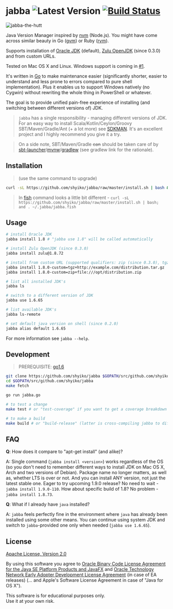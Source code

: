 # jabba ![Latest Version](https://img.shields.io/badge/latest-0.3.2-blue.svg) [![Build Status](https://travis-ci.org/shyiko/jabba.svg?branch=master)](https://travis-ci.org/shyiko/jabba)

![jabba-the-hutt](https://cloud.githubusercontent.com/assets/370176/13943697/e6098ed0-efbb-11e5-9630-3ff0d0d0403d.jpg)

Java Version Manager inspired by [nvm](https://github.com/creationix/nvm) (Node.js). You might have come across similar beauty
in Go ([gvm](https://github.com/moovweb/gvm)) or Ruby ([rvm](https://rvm.io)).

Supports installation of [Oracle JDK](http://www.oracle.com/technetwork/java/javase/archive-139210.html) (default), 
[Zulu OpenJDK](http://zulu.org/) (since 0.3.0) and from custom URLs.

Tested on Mac OS X and Linux. Windows support is coming in [#1](https://github.com/shyiko/jabba/issues/1).

It's written in [Go](https://golang.org/) to make maintenance easier (significantly shorter, easier to understand and less prone to errors 
compared to pure shell implementation). Plus it enables us to support Windows natively (no Cygwin) without rewriting 
the whole thing in PowerShell or whatever. 

The goal is to provide unified pain-free experience of installing (and switching between different versions of) JDK.

> `jabba` has a single responsibility - managing different versions of JDK. For an easy way to install Scala/Kotlin/Ceylon/Groovy SBT/Maven/Gradle/Ant (+ a lot more) see [SDKMAN](http://sdkman.io/). It's an excellent project and I highly recommend you give it a try.

> On a side note, SBT/Maven/Gradle ~~can~~ should be taken care of by 
[sbt-launcher](http://www.scala-sbt.org/0.13/docs/Manual-Installation.html)/[mvnw](https://github.com/shyiko/mvnw)/[gradlew](https://docs.gradle.org/current/userguide/gradle_wrapper.html) (see gradlew link for the rationale).

## Installation

> (use the same command to upgrade)

```sh
curl -sL https://github.com/shyiko/jabba/raw/master/install.sh | bash && . ~/.jabba/jabba.sh
```

> In [fish](https://fishshell.com/) command looks a little bit different - 
`curl -sL https://github.com/shyiko/jabba/raw/master/install.sh | bash; and . ~/.jabba/jabba.fish` 

## Usage

```sh
# install Oracle JDK
jabba install 1.8 # "jabba use 1.8" will be called automatically  

# install Zulu OpenJDK (since 0.3.0)
jabba install zulu@1.8.72

# install from custom URL (supported qualifiers: zip (since 0.3.0), tgz, dmg, bin)
jabba install 1.8.0-custom=tgz+http://example.com/distribution.tar.gz
jabba install 1.8.0-custom=zip+file:///opt/distribution.zip

# list all installed JDK's
jabba ls

# switch to a different version of JDK
jabba use 1.6.65

# list available JDK's
jabba ls-remote

# set default java version on shell (since 0.2.0)
jabba alias default 1.6.65
```

For more information see `jabba --help`.  

## Development

> PREREQUISITE: [go1.6](https://github.com/moovweb/gvm)

```sh
git clone https://github.com/shyiko/jabba $GOPATH/src/github.com/shyiko/jabba 
cd $GOPATH/src/github.com/shyiko/jabba 
make fetch

go run jabba.go

# to test a change
make test # or "test-coverage" if you want to get a coverage breakdown

# to make a build
make build # or "build-release" (latter is cross-compiling jabba to different OSs/ARCHs)   
```

## FAQ

**Q**: How does it compare to "apt-get install" (and alike)?

A: Single command (`jabba install <version>`) works regardless of the OS (so you don't need to remember different ways to 
   install JDK on Mac OS X, Arch and two versions of Debian). Package name no longer matters, as well as, whether LTS is over
   or not.
   And you can install ANY version, not just the latest stable one. Eager to try upcoming 1.9.0 release? No need to wait -
   `jabba install 1.9.0-110`. How about specific build of 1.8? No problem - `jabba install 1.8.73`.

**Q**: What if I already have `java` installed?

A: `jabba` feels perfectly fine in the environment where `java` has already been installed using some other means. You 
 can continue using system JDK and switch to `jabba`-provided one only when needed (`jabba use 1.6.65`).

## License

[Apache License, Version 2.0](http://www.apache.org/licenses/LICENSE-2.0)

By using this software you agree to [Oracle Binary Code License Agreement for the Java SE Platform Products and JavaFX](http://www.oracle.com/technetwork/java/javase/terms/license/index.html)
and [Oracle Technology Network Early Adopter Development License Agreement](http://www.oracle.com/technetwork/licenses/ea-license-152003.html) (in case of EA releases) 
(... and Apple's Software License Agreement in case of "Java for OS X"). 

This software is for educational purposes only.  
Use it at your own risk. 
